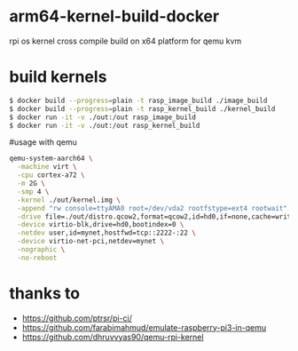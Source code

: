 # arm64-kernel-build-docker
rpi os kernel cross compile build on x64 platform for qemu kvm

# build kernels
```bash
$ docker build --progress=plain -t rasp_image_build ./image_build
$ docker build --progress=plain -t rasp_kernel_build ./kernel_build
$ docker run -it -v ./out:/out rasp_image_build
$ docker run -it -v ./out:/out rasp_kernel_build
```

#usage with qemu
```bash
qemu-system-aarch64 \
  -machine virt \
  -cpu cortex-a72 \
  -m 2G \
  -smp 4 \
  -kernel ./out/kernel.img \
  -append "rw console=ttyAMA0 root=/dev/vda2 rootfstype=ext4 rootwait" \
  -drive file=./out/distro.qcow2,format=qcow2,id=hd0,if=none,cache=writeback \
  -device virtio-blk,drive=hd0,bootindex=0 \
  -netdev user,id=mynet,hostfwd=tcp::2222-:22 \
  -device virtio-net-pci,netdev=mynet \
  -nographic \
  -no-reboot

```

# thanks to
- https://github.com/ptrsr/pi-ci/
- https://github.com/farabimahmud/emulate-raspberry-pi3-in-qemu
- https://github.com/dhruvvyas90/qemu-rpi-kernel
